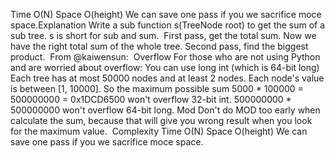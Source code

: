 Time O(N)
Space O(height)
We can save one pass if you we sacrifice moce space.Explanation
Write a sub function s(TreeNode root) to get the sum of a sub tree.
s is short for sub and sum.
​
First pass, get the total sum.
Now we have the right total sum of the whole tree.
Second pass, find the biggest product.
​
From @kaiwensun:
​
Overflow
For those who are not using Python and are worried about overflow:
You can use long int (which is 64-bit long)
Each tree has at most 50000 nodes and at least 2 nodes.
Each node's value is between [1, 10000].
So the maximum possible sum 5000 * 100000 = 500000000 = 0x1DCD6500 won't overflow 32-bit int.
500000000 * 500000000 won't overflow 64-bit long.
Mod
Don't do MOD too early when calculate the sum,
because that will give you wrong result when you look for the maximum value.
​
Complexity
Time O(N)
Space O(height)
We can save one pass if you we sacrifice moce space.
